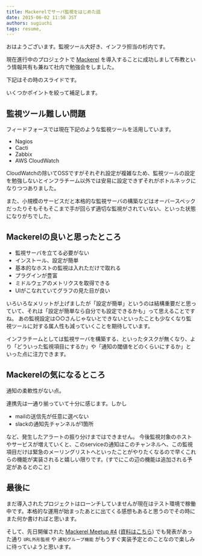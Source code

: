 ```yaml
---
title: Mackerelでサーバ監視をはじめた話
date: 2015-06-02 11:58 JST
authors: sugiuchi
tags: resume, 
---
```


おはようございます。監視ツール大好き、インフラ担当の杉内です。

現在進行中のプロジェクトで [Mackerel](https://mackerel.io) を導入することに成功しまして布教という情報共有も兼ねて社内で勉強会をしました。

<!--more-->

下記はその時のスライドです。

<script async class="speakerdeck-embed" data-id="5db48c62fb1247b3b03221d378286f3e" data-ratio="1.33333333333333" src="//speakerdeck.com/assets/embed.js"></script>

いくつかポイントを絞って補足します。

## 監視ツール難しい問題

フィードフォースでは現在下記のような監視ツールを活用しています。

- Nagios
- Cacti
- Zabbix
- AWS CloudWatch

CloudWatchの除いてOSSですがそれぞれ設定が複雑なため、監視ツールの設定を勉強しないとインフラチーム以外では安易に設定できずそれがボトルネックになりつつありました。

また、小規模のサービスだと本格的な監視サーバの構築などはオーバースペックだったりそもそもそこまで手が回らず適切な監視がされていない、といった状態になりがちでした。

## Mackerelの良いと思ったところ

- 監視サーバを立てる必要がない
- インストール、設定が簡単
- 基本的なホストの監視は入れただけで取れる
- プラグインが豊富
- ミドルウェアのメトリクスを取得できる
- UIがこなれていてグラフの見た目が良い

いろいろなメリットが上げましたが「設定が簡単」というのは結構重要だと思っていて、それは「設定が簡単なら自分でも設定できるかも」って思えることですね。
あの監視設定は○○さんじゃないとできないといったことも少なくなり監視ツールに対する属人性も減っていくことを期待しています。

インフラチームとしては監視サーバを構築する、といったタスクが無くなり、より「どういった監視項目にするか」や「通知の閾値をどのくらいにするか」といった点に注力できます。

## Mackerelの気になるところ

通知の柔軟性がない点。

連携先は一通り揃っていて十分に感じます。しかし

- mailの送信先が任意に選べない
- slackの通知先チャンネルが1箇所

など、発生したアラートの振り分けまではできません。
今後監視対象のホストやサービスが増えていくと、このserviceの通知はこのチャンネルへ、この監視項目だけは緊急のメーリングリストへといったことがやりたくなるので早くこれらの機能が実装されると嬉しい限りです。(すでにこの辺の機能は追加される予定があるとのこと)

## 最後に

まだ導入されたプロジェクトはローンチしていませんが現在はテスト環境で稼働中です。本格的な運用が始まったあとに出てくる感想もあると思うのでその時にまた何か書ければと思います。

そして、先日開催された [Mackerel Meetup #4](http://mackerelio.connpass.com/event/15126/) ([資料はこちら](https://speakerdeck.com/stanaka/mackerel-meetup-number-4)) でも発表があった通り `URL外形監視` や `通知グループ機能` がもうすぐ実装予定とのことなので楽しみに待っていようと思います。
